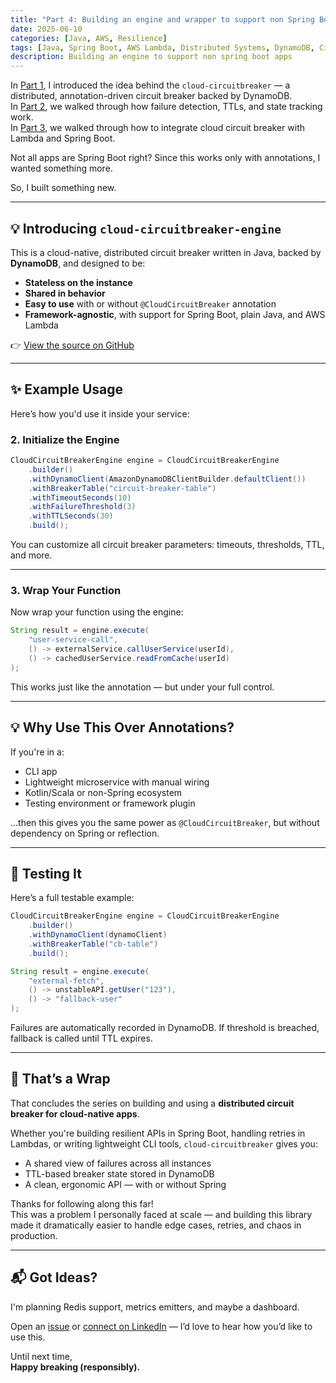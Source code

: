 ```yaml
---
title: "Part 4: Building an engine and wrapper to support non Spring Boot apps"
date: 2025-06-10
categories: [Java, AWS, Resilience]
tags: [Java, Spring Boot, AWS Lambda, Distributed Systems, DynamoDB, Circuit Breaker]
description: Building an engine to support non spring boot apps
---
```


In [Part 1](/clinton-blogs/Why-Java's-In-Memory-Circuit-Breakers-Fail-in-Distributed-Cloud-Systems/), I introduced the idea behind the `cloud-circuitbreaker` — a distributed, annotation-driven circuit breaker backed by DynamoDB.  
In [Part 2](/clinton-blogs/Part-2-Cloud-Native-Circuit-Breakers,-How-It-Works-Under-the-Hood/), we walked through how failure detection, TTLs, and state tracking work.  
In [Part 3](/clinton-blogs/Part-3-Spring-Boot-&-Lambda-Integration-with-Cloud-Circuit-Breaker/), we walked through how to integrate cloud circuit breaker with Lambda and Spring Boot.

Not all apps are Spring Boot right? Since this works only with annotations, I wanted something more. 

So, I built something new.

---

## 💡 Introducing `cloud-circuitbreaker-engine`

This is a cloud-native, distributed circuit breaker written in Java, backed by **DynamoDB**, and designed to be:

- **Stateless on the instance**  
- **Shared in behavior**  
- **Easy to use** with or without `@CloudCircuitBreaker` annotation  
- **Framework-agnostic**, with support for Spring Boot, plain Java, and AWS Lambda

👉 [View the source on GitHub](https://github.com/clinton1719/cloud-circuitbreaker/blob/main/cloud-circuitbreaker-core/src/main/java/com/cloudcb/core/CloudCircuitBreakerEngine.java)

---

## ✨ Example Usage

Here’s how you'd use it inside your service:

### 2. Initialize the Engine

```java
CloudCircuitBreakerEngine engine = CloudCircuitBreakerEngine
    .builder()
    .withDynamoClient(AmazonDynamoDBClientBuilder.defaultClient())
    .withBreakerTable("circuit-breaker-table")
    .withTimeoutSeconds(10)
    .withFailureThreshold(3)
    .withTTLSeconds(30)
    .build();
```
You can customize all circuit breaker parameters: timeouts, thresholds, TTL, and more.

---

### 3. Wrap Your Function

Now wrap your function using the engine:

```java
String result = engine.execute(
    "user-service-call",
    () -> externalService.callUserService(userId),
    () -> cachedUserService.readFromCache(userId)
);
```
This works just like the annotation — but under your full control.

---

## 💡 Why Use This Over Annotations?

If you're in a:

- CLI app  
- Lightweight microservice with manual wiring  
- Kotlin/Scala or non-Spring ecosystem  
- Testing environment or framework plugin  

…then this gives you the same power as `@CloudCircuitBreaker`, but without dependency on Spring or reflection.

---

## 🧪 Testing It

Here’s a full testable example:

```java
CloudCircuitBreakerEngine engine = CloudCircuitBreakerEngine
    .builder()
    .withDynamoClient(dynamoClient)
    .withBreakerTable("cb-table")
    .build();

String result = engine.execute(
    "external-fetch",
    () -> unstableAPI.getUser("123"),
    () -> "fallback-user"
);
```

Failures are automatically recorded in DynamoDB. If threshold is breached, fallback is called until TTL expires.

---

## 🏁 That’s a Wrap

That concludes the series on building and using a **distributed circuit breaker for cloud-native apps**.

Whether you're building resilient APIs in Spring Boot, handling retries in Lambdas, or writing lightweight CLI tools, `cloud-circuitbreaker` gives you:

- A shared view of failures across all instances  
- TTL-based breaker state stored in DynamoDB  
- A clean, ergonomic API — with or without Spring

Thanks for following along this far!  
This was a problem I personally faced at scale — and building this library made it dramatically easier to handle edge cases, retries, and chaos in production.

---

## 📬 Got Ideas?

I'm planning Redis support, metrics emitters, and maybe a dashboard.

Open an [issue](https://github.com/clinton1719/cloud-circuitbreaker/issues) or [connect on LinkedIn](https://www.linkedin.com/in/clinton-fernandes-45932915a/) — I’d love to hear how you’d like to use this.

Until next time,  
**Happy breaking (responsibly).**


